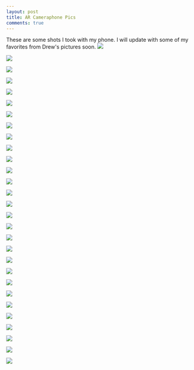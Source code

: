 ```yaml
---
layout: post
title: AR Cameraphone Pics
comments: true
---
```


These are some shots I took with my phone.  I will update with some of my favorites from Drew's pictures soon.
[![](http://i.imgur.com/cuoZLmy.jpg)](http://i.imgur.com/cuoZLmy.jpg)

[![](http://i.imgur.com/rGsmHcA.jpg)](http://i.imgur.com/rGsmHcA.jpg)

[![](http://i.imgur.com/uO0OoUt.jpg)](http://i.imgur.com/uO0OoUt.jpg)

[![](http://i.imgur.com/WmXKeF7.jpg)](http://i.imgur.com/WmXKeF7.jpg)

[![](http://i.imgur.com/IvGoEwL.jpg)](http://i.imgur.com/IvGoEwL.jpg)

[![](http://i.imgur.com/B1407pK.jpg)](http://i.imgur.com/B1407pK.jpg)

[![](http://i.imgur.com/3lyvPKe.jpg)](http://i.imgur.com/3lyvPKe.jpg)

[![](http://i.imgur.com/H4uYGta.jpg)](http://i.imgur.com/H4uYGta.jpg)

[![](http://i.imgur.com/6BuQqDT.jpg)](http://i.imgur.com/6BuQqDT.jpg)

[![](http://i.imgur.com/c1yHNzO.jpg)](http://i.imgur.com/c1yHNzO.jpg)

[![](http://i.imgur.com/osJfcFU.jpg)](http://i.imgur.com/osJfcFU.jpg)

[![](http://i.imgur.com/Q6cJzuk.jpg)](http://i.imgur.com/Q6cJzuk.jpg)

[![](http://i.imgur.com/VBxovAz.jpg)](http://i.imgur.com/VBxovAz.jpg)

[![](http://i.imgur.com/UotfXLl.jpg)](http://i.imgur.com/UotfXLl.jpg)

[![](http://i.imgur.com/4RV5AIs.jpg)](http://i.imgur.com/4RV5AIs.jpg)

[![](http://i.imgur.com/ouOeLMb.jpg)](http://i.imgur.com/ouOeLMb.jpg)

[![](http://i.imgur.com/CtYkGkw.jpg)](http://i.imgur.com/CtYkGkw.jpg)

[![](http://i.imgur.com/DGwicSp.jpg)](http://i.imgur.com/DGwicSp.jpg)

[![](http://i.imgur.com/jyiPOiQ.jpg)](http://i.imgur.com/jyiPOiQ.jpg)

[![](http://i.imgur.com/D1xNJ7X.jpg)](http://i.imgur.com/D1xNJ7X.jpg)

[![](http://i.imgur.com/OymSeZJ.jpg)](http://i.imgur.com/OymSeZJ.jpg)

[![](http://i.imgur.com/Da6oQi6.jpg)](http://i.imgur.com/Da6oQi6.jpg)

[![](http://i.imgur.com/sfQuGjx.jpg)](http://i.imgur.com/sfQuGjx.jpg)

[![](http://i.imgur.com/CGYKtuv.jpg)](http://i.imgur.com/CGYKtuv.jpg)

[![](http://i.imgur.com/V2Oggsk.jpg)](http://i.imgur.com/V2Oggsk.jpg)

[![](http://i.imgur.com/CSOAz6w.jpg)](http://i.imgur.com/CSOAz6w.jpg)

[![](http://i.imgur.com/GNrktAm.jpg)](http://i.imgur.com/GNrktAm.jpg)

[![](http://i.imgur.com/GQ3fv4M.jpg)](http://i.imgur.com/GQ3fv4M.jpg)

[![](http://i.imgur.com/SlRcUmT.jpg)](http://i.imgur.com/SlRcUmT.jpg)
